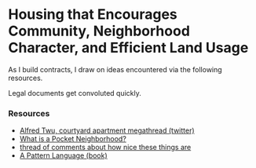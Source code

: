 # Housing that Encourages Community, Neighborhood Character, and Efficient Land Usage

As I build contracts, I draw on ideas encountered via the following resources. 

Legal documents get convoluted quickly. 

### Resources

- [Alfred Twu, courtyard apartment megathread (twitter)](https://twitter.com/alfred_twu/status/1197778350258843649)
- [What is a Pocket Neighborhood?](http://pocket-neighborhoods.net/whatisaPN.html)
- [thread of comments about how nice these things are](https://twitter.com/devonzuegel/status/1011399553214345216)
- [A Pattern Language (book)](https://news.ycombinator.com/item?id=27458721)